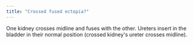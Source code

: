 ```yaml
---
title: "Crossed fused ectopia?"
---
```

One kidney crosses midline and fuses with the other. Ureters insert in the bladder in their normal position (crossed kidney's ureter crosses midline).

